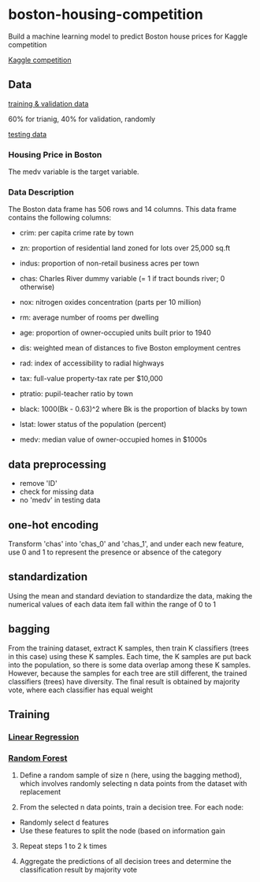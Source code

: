 # boston-housing-competition
Build a machine learning model to predict Boston house prices for Kaggle competition

[Kaggle competition](https://www.kaggle.com/competitions/sc201-jul-2023)

## Data

[training & validation data](https://github.com/johnson70630/boston-housing-competition/blob/main/boston_housing_competition/boston_housing/train.csv)

60% for trianig, 40% for validation, randomly

[testing data](https://github.com/johnson70630/boston-housing-competition/blob/main/boston_housing_competition/boston_housing/test.csv)

### Housing Price in Boston
The medv variable is the target variable.

### Data Description
The Boston data frame has 506 rows and 14 columns.
This data frame contains the following columns:

- crim: per capita crime rate by town

- zn: proportion of residential land zoned for lots over 25,000 sq.ft

- indus: proportion of non-retail business acres per town

- chas: Charles River dummy variable (= 1 if tract bounds river; 0 otherwise)

- nox: nitrogen oxides concentration (parts per 10 million)

- rm: average number of rooms per dwelling

- age: proportion of owner-occupied units built prior to 1940

- dis: weighted mean of distances to five Boston employment centres

- rad: index of accessibility to radial highways

- tax: full-value property-tax rate per \$10,000

- ptratio: pupil-teacher ratio by town

- black: 1000(Bk - 0.63)^2 where Bk is the proportion of blacks by town

- lstat: lower status of the population (percent)

- medv: median value of owner-occupied homes in \$1000s


## data preprocessing
- remove 'ID'
- check for missing data
- no 'medv' in testing data

## one-hot encoding
Transform 'chas' into 'chas_0' and 'chas_1', and under each new feature, use 0 and 1 to represent the presence or absence of the category

## standardization
Using the mean and standard deviation to standardize the data, making the numerical values of each data item fall within the range of 0 to 1

## bagging
From the training dataset, extract K samples, then train K classifiers (trees in this case) using these K samples. Each time, the K samples are put back into the population, so there is some data overlap among these K samples. However, because the samples for each tree are still different, the trained classifiers (trees) have diversity. The final result is obtained by majority vote, where each classifier has equal weight

## Training
### [Linear Regression](https://github.com/johnson70630/boston-housing-competition/blob/main/boston_housing_competition/boston_housing_competition.py)

### [Random Forest](https://github.com/johnson70630/boston-housing-competition/blob/main/boston_housing_competition/boston_random_forest.py)

1. Define a random sample of size n (here, using the bagging method), which involves randomly selecting n data points from the dataset with replacement

2. From the selected n data points, train a decision tree. For each node:
  - Randomly select d features
  - Use these features to split the node (based on information gain
3. Repeat steps 1 to 2 k times

4. Aggregate the predictions of all decision trees and determine the classification result by majority vote

